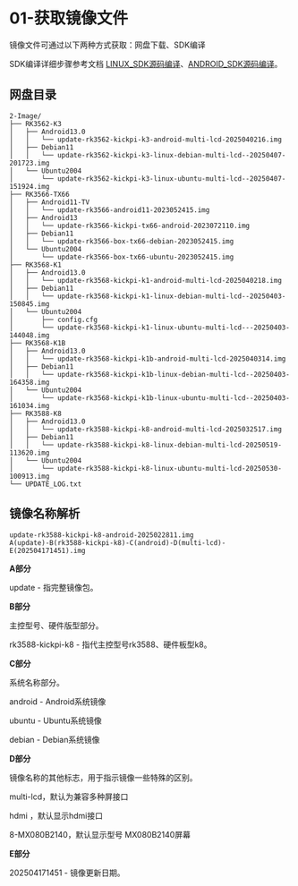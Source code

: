 # 01-获取镜像文件

镜像文件可通过以下两种方式获取：网盘下载、SDK编译

SDK编译详细步骤参考文档 [LINUX_SDK源码编译](../04-SDK编译/)、[ANDROID_SDK源码编译](../04-SDK编译/03-ANDROID_SDK编译.md)。



## 网盘目录

```
2-Image/
├── RK3562-K3
│   ├── Android13.0
│   │   └── update-rk3562-kickpi-k3-android-multi-lcd-2025040216.img
│   ├── Debian11
│   │   └── update-rk3562-kickpi-k3-linux-debian-multi-lcd--20250407-201723.img
│   └── Ubuntu2004
│       └── update-rk3562-kickpi-k3-linux-ubuntu-multi-lcd--20250407-151924.img
├── RK3566-TX66
│   ├── Android11-TV
│   │   └── update-rk3566-android11-2023052415.img
│   ├── Android13
│   │   └── update-rk3566-kickpi-tx66-android-2023072110.img
│   ├── Debian11
│   │   └── update-rk3566-box-tx66-debian-2023052415.img
│   └── Ubuntu2004
│       └── update-rk3566-box-tx66-ubuntu-2023052415.img
├── RK3568-K1
│   ├── Android13.0
│   │   └── update-rk3568-kickpi-k1-android-multi-lcd-2025040218.img
│   ├── Debian11
│   │   └── update-rk3568-kickpi-k1-linux-debian-multi-lcd--20250403-150845.img
│   └── Ubuntu2004
│       ├── config.cfg
│       └── update-rk3568-kickpi-k1-linux-ubuntu-multi-lcd---20250403-144048.img
├── RK3568-K1B
│   ├── Android13.0
│   │   └── update-rk3568-kickpi-k1b-android-multi-lcd-2025040314.img
│   ├── Debian11
│   │   └── update-rk3568-kickpi-k1b-linux-debian-multi-lcd--20250403-164358.img
│   └── Ubuntu2004
│       └── update-rk3568-kickpi-k1b-linux-ubuntu-multi-lcd--20250403-161034.img
├── RK3588-K8
│   ├── Android13.0
│   │   └── update-rk3588-kickpi-k8-android-multi-lcd-2025032517.img
│   ├── Debian11
│   │   └── update-rk3588-kickpi-k8-linux-debian-multi-lcd-20250519-113620.img
│   └── Ubuntu2004
│       └── update-rk3588-kickpi-k8-linux-ubuntu-multi-lcd-20250530-100913.img
└── UPDATE_LOG.txt
```



## 镜像名称解析

```
update-rk3588-kickpi-k8-android-2025022811.img
A(update)-B(rk3588-kickpi-k8)-C(android)-D(multi-lcd)-E(202504171451).img
```

**A部分**

update - 指完整镜像包。



**B部分**

主控型号、硬件版型部分。

rk3588-kickpi-k8 - 指代主控型号rk3588、硬件板型k8。



**C部分**

系统名称部分。

android - Android系统镜像

ubuntu - Ubuntu系统镜像

debian - Debian系统镜像



**D部分**

镜像名称的其他标志，用于指示镜像一些特殊的区别。

multi-lcd，默认为兼容多种屏接口

hdmi ，默认显示hdmi接口

8-MX080B2140，默认显示型号 MX080B2140屏幕



**E部分**

202504171451 - 镜像更新日期。

